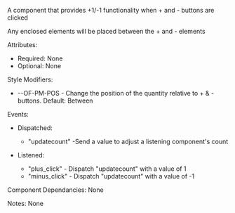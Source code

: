 A component that provides +1/-1 functionality when + and - buttons are clicked

Any enclosed elements will be placed between the + and - elements

Attributes:
- Required: None
- Optional: None

Style Modifiers:
- --OF-PM-POS
\- Change the position of the quantity relative to + & - buttons.
Default: Between 

Events:
- Dispatched: 
    - "updatecount"
    \-Send a value to adjust a listening component's count

- Listened:
    - "plus_click"
       \- Dispatch "updatecount" with a value of 1
    - "minus_click"
        \- Dispatch "updatecount" with a value of -1

Component Dependancies: None

Notes: None